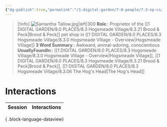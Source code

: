 ```yaml
---
{"dg-publish":true,"permalink":"/1-digital-garden/7-0-people/7-3-np-cs/samantha-tallow/","tags":["#person","#hogsmeade","#hogsmeade-resident","#shopkeeper"]}
---
```


>[!info] 
>![Samantha Tallow.jpg|left|300](/img/user/1%20DIGITAL%20GARDEN/7.0%20PEOPLE/7.3%20NPCs/Headshots/Samantha%20Tallow.jpg)
>**Role**:: Proprietor of the [[1 DIGITAL GARDEN/8.0 PLACES/8.3 Hogsmeade Village/8.3.21 Brood & Peck\|Brood & Peck]] pet shop in [[1 DIGITAL GARDEN/8.0 PLACES/8.3 Hogsmeade Village/8.3.0 Hogsmeade VIllage - Overview\|Hogsmeade Village]]
>**3 Word Summary**:: Awkward, animal-adoring, conscientious
>**UsuallyFoundIn**:: [[1 DIGITAL GARDEN/8.0 PLACES/8.3 Hogsmeade Village/8.3.0 Hogsmeade VIllage - Overview\|Hogsmeade Village]], [[1 DIGITAL GARDEN/8.0 PLACES/8.3 Hogsmeade Village/8.3.21 Brood & Peck\|Brood & Peck]], [[1 DIGITAL GARDEN/8.0 PLACES/8.3 Hogsmeade Village/8.3.06 The Hog's Head\|The Hog's Head]]

# Interactions

| Session | Interactions |
| ------- | ------------ |

{ .block-language-dataview}
